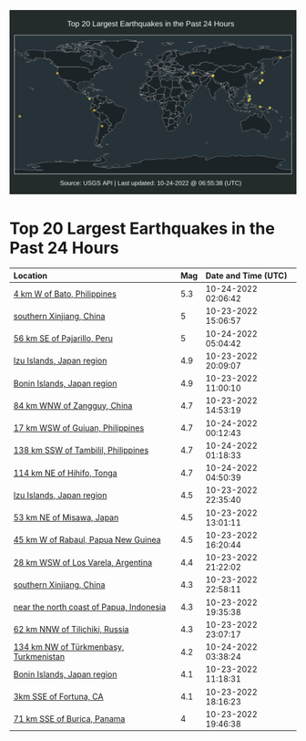 ![Map](./map.png)

# Top 20 Largest Earthquakes in the Past 24 Hours

| Location | Mag | Date and Time (UTC) |
|:---|:---|:---|
| [4 km W of Bato, Philippines](https://earthquake.usgs.gov/earthquakes/eventpage/us6000ivzy) | 5.3 | 10-24-2022 02:06:42 |
| [southern Xinjiang, China](https://earthquake.usgs.gov/earthquakes/eventpage/us6000ivxq) | 5 | 10-23-2022 15:06:57 |
| [56 km SE of Pajarillo, Peru](https://earthquake.usgs.gov/earthquakes/eventpage/us6000iw0p) | 5 | 10-24-2022 05:04:42 |
| [Izu Islands, Japan region](https://earthquake.usgs.gov/earthquakes/eventpage/us6000ivym) | 4.9 | 10-23-2022 20:09:07 |
| [Bonin Islands, Japan region](https://earthquake.usgs.gov/earthquakes/eventpage/us6000ivwx) | 4.9 | 10-23-2022 11:00:10 |
| [84 km WNW of Zangguy, China](https://earthquake.usgs.gov/earthquakes/eventpage/us6000ivxl) | 4.7 | 10-23-2022 14:53:19 |
| [17 km WSW of Guiuan, Philippines](https://earthquake.usgs.gov/earthquakes/eventpage/us6000ivzs) | 4.7 | 10-24-2022 00:12:43 |
| [138 km SSW of Tambilil, Philippines](https://earthquake.usgs.gov/earthquakes/eventpage/us6000ivzw) | 4.7 | 10-24-2022 01:18:33 |
| [114 km NE of Hihifo, Tonga](https://earthquake.usgs.gov/earthquakes/eventpage/us6000iw0n) | 4.7 | 10-24-2022 04:50:39 |
| [Izu Islands, Japan region](https://earthquake.usgs.gov/earthquakes/eventpage/us6000ivzf) | 4.5 | 10-23-2022 22:35:40 |
| [53 km NE of Misawa, Japan](https://earthquake.usgs.gov/earthquakes/eventpage/us6000ivxe) | 4.5 | 10-23-2022 13:01:11 |
| [45 km W of Rabaul, Papua New Guinea](https://earthquake.usgs.gov/earthquakes/eventpage/us6000ivy0) | 4.5 | 10-23-2022 16:20:44 |
| [28 km WSW of Los Varela, Argentina](https://earthquake.usgs.gov/earthquakes/eventpage/us6000ivz4) | 4.4 | 10-23-2022 21:22:02 |
| [southern Xinjiang, China](https://earthquake.usgs.gov/earthquakes/eventpage/us6000ivze) | 4.3 | 10-23-2022 22:58:11 |
| [near the north coast of Papua, Indonesia](https://earthquake.usgs.gov/earthquakes/eventpage/us6000ivyi) | 4.3 | 10-23-2022 19:35:38 |
| [62 km NNW of Tilichiki, Russia](https://earthquake.usgs.gov/earthquakes/eventpage/us6000ivzl) | 4.3 | 10-23-2022 23:07:17 |
| [134 km NW of Türkmenbaşy, Turkmenistan](https://earthquake.usgs.gov/earthquakes/eventpage/us6000iw0e) | 4.2 | 10-24-2022 03:38:24 |
| [Bonin Islands, Japan region](https://earthquake.usgs.gov/earthquakes/eventpage/us6000ivx1) | 4.1 | 10-23-2022 11:18:31 |
| [3km SSE of Fortuna, CA](https://earthquake.usgs.gov/earthquakes/eventpage/nc73798306) | 4.1 | 10-23-2022 18:16:23 |
| [71 km SSE of Burica, Panama](https://earthquake.usgs.gov/earthquakes/eventpage/us6000ivyj) | 4 | 10-23-2022 19:46:38 |
